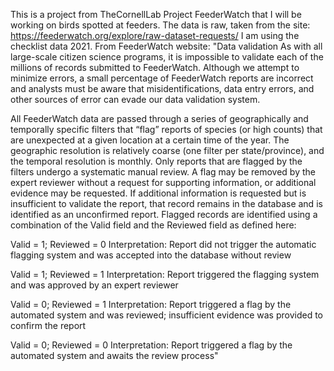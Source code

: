 This is a project from TheCornellLab Project FeederWatch that I will be working on birds spotted at feeders.
The data is raw, taken from the site: https://feederwatch.org/explore/raw-dataset-requests/
I am using the checklist data 2021. 
From FeederWatch website:
"Data validation
As with all large-scale citizen science programs, it is impossible to validate each of the millions of records submitted to FeederWatch. Although we attempt to minimize errors, a small percentage of FeederWatch reports are incorrect and analysts must be aware that misidentifications, data entry errors, and other sources of error can evade our data validation system.

All FeederWatch data are passed through a series of geographically and temporally specific filters that “flag” reports of species (or high counts) that are unexpected at a given location at a certain time of the year. The geographic resolution is relatively coarse (one filter per state/province), and the temporal resolution is monthly. Only reports that are flagged by the filters undergo a systematic manual review. A flag may be removed by the expert reviewer without a request for supporting information, or additional evidence may be requested. If additional information is requested but is insufficient to validate the report, that record remains in the database and is identified as an unconfirmed report. Flagged records are identified using a combination of the Valid field and the Reviewed field as defined here:

Valid = 1; Reviewed = 0
Interpretation: Report did not trigger the automatic flagging system and was accepted into the database without review

Valid = 1; Reviewed = 1
Interpretation: Report triggered the flagging system and was approved by an expert reviewer

Valid = 0; Reviewed = 1
Interpretation: Report triggered a flag by the automated system and was reviewed; insufficient evidence was provided to confirm the report

Valid = 0; Reviewed = 0
Interpretation: Report triggered a flag by the automated system and awaits the review process"